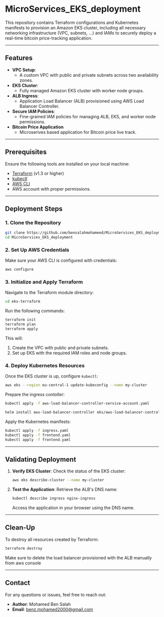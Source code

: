 ﻿# MicroServices_EKS_deployment

This repository contains Terraform configurations and Kubernetes manifests to provision an Amazon EKS cluster, including all necessary networking infrastructure (VPC, subnets, ...) and IAMs to securely deploy a real-time bitcoin price-tracking application.

---

## Features
- **VPC Setup**:
  - A custom VPC with public and private subnets across two availability zones.
- **EKS Cluster**:
  - Fully managed Amazon EKS cluster with worker node groups.
- **ALB Ingress**:
  - Application Load Balancer (ALB) provisioned using AWS Load Balancer Controller.
- **Secure IAM Policies**:
  - Fine-grained IAM policies for managing ALB, EKS, and worker node permissions.
- **Bitcoin Price Application**
  - Microserives based application for Bitcoin price live track.

---

## Prerequisites
Ensure the following tools are installed on your local machine:
- [Terraform](https://www.terraform.io/downloads.html) (v1.3 or higher)
- [kubectl](https://kubernetes.io/docs/tasks/tools/#kubectl)
- [AWS CLI](https://docs.aws.amazon.com/cli/latest/userguide/install-cliv2.html)
- AWS account with proper permissions.

---

## Deployment Steps

### 1. Clone the Repository
```bash
git clone https://github.com/bensalahmohameed/MicroServices_EKS_deployment.git
cd MicroServices_EKS_deployment
```

### 2. Set Up AWS Credentials
Make sure your AWS CLI is configured with credentials:
```bash
aws configure
```

### 3. Initialize and Apply Terraform
Navigate to the Terraform module directory:
```bash
cd eks-terraform
```

Run the following commands:
```bash
terraform init
terraform plan
terraform apply
```

This will:
1. Create the VPC with public and private subnets.
2. Set up EKS with the required IAM roles and node groups.

### 4. Deploy Kubernetes Resources
Once the EKS cluster is up, configure `kubectl`:
```bash
aws eks --region eu-central-1 update-kubeconfig --name my-cluster
```

Prepare the ingress contoller:
```bash
kubectl apply -f aws-load-balancer-controller-service-account.yaml
```

```bash
helm install aws-load-balancer-controller eks/aws-load-balancer-controller -n kube-system --set clusterName=my-cluster --set serviceAccount.create=false --set serviceAccount.name=aws-load-balancer-controller --set region=eu-central-1 --set vpcId=XXX
```

Apply the Kubernetes manifests:
```bash
kubectl apply -f ingress.yaml
kubectl apply -f frontend.yaml
kubectl apply -f frontend.yaml
```
---

## Validating Deployment
1. **Verify EKS Cluster**:
   Check the status of the EKS cluster:
   ```bash
   aws eks describe-cluster --name my-cluster
   ```

3. **Test the Application**:
   Retrieve the ALB's DNS name:
   ```bash
   kubectl describe ingress nginx-ingress
   ```
   Access the application in your browser using the DNS name.

---

## Clean-Up
To destroy all resources created by Terraform:
```bash
terraform destroy
```
Make sure to delete the load balancer provisioned with the ALB manually from aws console

---


## Contact
For any questions or issues, feel free to reach out:
- **Author**: Mohamed Ben Salah
- **Email**: [benz.mohamed2000@gmail.com](benz.mohamed2000@gmail.com)
